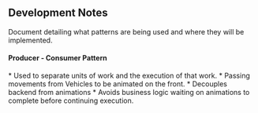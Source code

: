 <h2>Development Notes</h2>
Document detailing what patterns are being used and where they will be implemented.

 <h4>Producer - Consumer Pattern</h4>
 * Used to separate units of work and the execution of that work.
    * Passing movements from Vehicles to be animated on the front.
    * Decouples backend from animations
    * Avoids business logic waiting on animations to complete before continuing execution. 